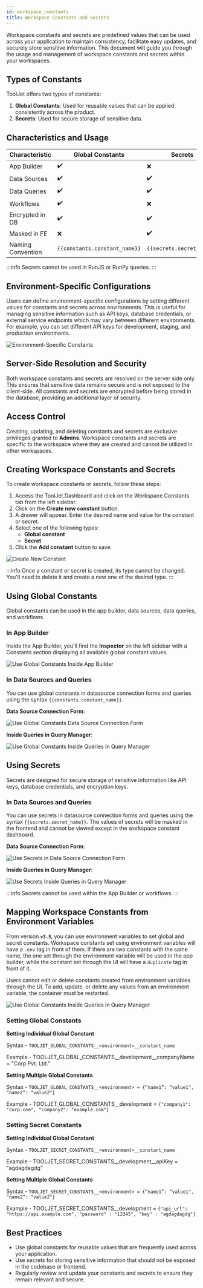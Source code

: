 ```yaml
---
id: workspace_constants
title: Workspace Constants and Secrets
---
```


Workspace constants and secrets are predefined values that can be used across your application to maintain consistency, facilitate easy updates, and securely store sensitive information. This document will guide you through the usage and management of workspace constants and secrets within your workspaces.

<div style={{paddingTop:'24px', paddingBottom:'24px'}}>

## Types of Constants

ToolJet offers two types of constants:

1. **Global Constants**: Used for reusable values that can be applied consistently across the product.
2. **Secrets**: Used for secure storage of sensitive data.

</div>

<div style={{paddingBottom:'24px'}}>

## Characteristics and Usage

| Characteristic | Global Constants | Secrets |
|----------------|-------------------|---------|
| App Builder    | ✔️                | ❌       |
| Data Sources   | ✔️                | ✔️       |
| Data Queries   | ✔️                | ✔️       |
| Workflows      | ✔️                | ❌       |
| Encrypted in DB| ✔️                | ✔️       |
| Masked in FE   | ❌                | ✔️       |
| Naming Convention | `{{constants.constant_name}}` | `{{secrets.secret_name}}` |

</div>
:::info
Secrets cannot be used in RunJS or RunPy queries.
:::


<div style={{paddingTop:'24px', paddingBottom:'24px'}}>

## Environment-Specific Configurations

Users can define environment-specific configurations by setting different values for constants and secrets across environments. This is useful for managing sensitive information such as API keys, database credentials, or external service endpoints which may vary between different environments. For example, you can set different API keys for development, staging, and production environments.
</div>

<div style={{textAlign: 'center'}}>
<img style={{ border:'0', marginBottom:'15px', borderRadius:'5px', boxShadow: '0px 1px 3px rgba(0, 0, 0, 0.2)' }} className="screenshot-full" src="/img/workspace-const/env-specific-const.png" alt="Environment-Specific Constants"/>
</div>

<div style={{paddingTop:'24px'}}>

## Server-Side Resolution and Security

Both workspace constants and secrets are resolved on the server side only. This ensures that sensitive data remains secure and is not exposed to the client-side. All constants and secrets are encrypted before being stored in the database, providing an additional layer of security.

</div>

<div style={{paddingTop:'24px'}}>

## Access Control

Creating, updating, and deleting constants and secrets are exclusive privileges granted to **Admins**. Workspace constants and secrets are specific to the workspace where they are created and cannot be utilized in other workspaces.

</div>

<div style={{paddingTop:'24px', paddingBottom:'24px'}}>

## Creating Workspace Constants and Secrets

To create workspace constants or secrets, follow these steps:

1. Access the ToolJet Dashboard and click on the Workspace Constants tab from the left sidebar.
3. Click on the **Create new constant** button.
4. A drawer will appear. Enter the desired name and value for the constant or secret.
5. Select one of the following types:
    - **Global constant**
    - **Secret**
6. Click the **Add constant** button to save.

<div style={{textAlign: 'center'}}>
<img style={{ border:'0', marginBottom:'15px', borderRadius:'5px', boxShadow: '0px 1px 3px rgba(0, 0, 0, 0.2)' }} className="screenshot-full" src="/img/workspace-const/create-new.png" alt="Create New Constant"/>
</div>

:::info
Once a constant or secret is created, its type cannot be changed. You'll need to delete it and create a new one of the desired type.
:::

</div>

<div style={{paddingBottom:'24px'}}>

## Using Global Constants

Global constants can be used in the app builder, data sources, data queries, and workflows.

### In App Builder

Inside the App Builder, you'll find the **Inspector** on the left sidebar with a Constants section displaying all available global constant values.

<div style={{textAlign: 'center'}}>
<img style={{ border:'0', marginBottom:'15px', borderRadius:'5px', boxShadow: '0px 1px 3px rgba(0, 0, 0, 0.2)' }} className="screenshot-full" src="/img/workspace-const/global-constants-app-builder.png" alt="Use Global Constants Inside App Builder"/>
</div>

### In Data Sources and Queries

You can use global constants in datasource connection forms and queries using the syntax `{{constants.constant_name}}`.

**Data Source Connection Form**:

<div style={{textAlign: 'center'}}>
<img style={{ border:'0', marginBottom:'15px', borderRadius:'5px', boxShadow: '0px 1px 3px rgba(0, 0, 0, 0.2)' }} className="screenshot-full" src="/img/workspace-const/golbal-constants-data-source-connection.png" alt="Use Global Constants Data Source Connection Form"/>
</div>

**Inside Queries in Query Manager**:

<div style={{textAlign: 'center'}}>
<img style={{ border:'0', marginBottom:'15px', borderRadius:'5px', boxShadow: '0px 1px 3px rgba(0, 0, 0, 0.2)' }} className="screenshot-full" src="/img/workspace-const/global-constants-queries.png" alt="Use Global Constants Inside Queries in Query Manager"/>
</div>

</div>

<div style={{paddingTop:'24px', paddingBottom:'24px'}}>

## Using Secrets

Secrets are designed for secure storage of sensitive information like API keys, database credentials, and encryption keys.

### In Data Sources and Queries

You can use secrets in datasource connection forms and queries using the syntax `{{secrets.secret_name}}`. The values of secrets will be masked in the frontend and cannot be viewed except in the workspace constant dashboard.

**Data Source Connection Form**:

<div style={{textAlign: 'center'}}>
<img style={{ border:'0', marginBottom:'15px', borderRadius:'5px', boxShadow: '0px 1px 3px rgba(0, 0, 0, 0.2)' }} className="screenshot-full" src="/img/workspace-const/secrets-data-source-connection.png" alt="Use Secrets in Data Source Connection Form"/>
</div>

**Inside Queries in Query Manager**:

<div style={{textAlign: 'center'}}>
<img style={{ border:'0', marginBottom:'15px', borderRadius:'5px', boxShadow: '0px 1px 3px rgba(0, 0, 0, 0.2)' }} className="screenshot-full" src="/img/workspace-const/secrets-queries.png" alt="Use Secrets Inside Queries in Query Manager"/>
</div>


:::info
Secrets cannot be used within the App Builder or workflows.
:::

</div>

## Mapping Workspace Constants from Environment Variables

From version **`v3.5`**, you can use environment variables to set global and secret constants. Workspace constants set using environment variables will have a `.env` tag in front of them. If there are two constants with the same name, the one set through the environment variable will be used in the app builder, while the constant set through the UI will have a `duplicate` tag in front of it.

Users cannot edit or delete constants created from environment variables through the UI. To add, update, or delete any values from an environment variable, the container must be restarted.

<img className="screenshot-full" src="/img/workspace-const/global-constants-queries.png" alt="Use Global Constants Inside Queries in Query Manager"/>

### Setting Global Constants

**Setting Individual Global Constant**

Syntax - `TOOLJET_GLOBAL_CONSTANTS__<environment>__constant_name`

Example - TOOLJET_GLOBAL_CONSTANTS__development__companyName = "Corp Pvt. Ltd."

**Setting Multiple Global Constants**

Syntax - `TOOLJET_GLOBAL_CONSTANTS__<environment> = {“name1”: “value1", “name2”: “value2"}`

Example - TOOLJET_GLOBAL_CONSTANTS__development = `{"company1": "corp.com", "company2": "example.com"}`


### Setting Secret Constants

**Setting Individual Global Constant**

Syntax - `TOOLJET_SECRET_CONSTANTS__<environment>__constant_name`

Example - TOOLJET_SECRET_CONSTANTS__development__apiKey = "agdagdagdg"

**Setting Multiple Global Constants**

Syntax - `TOOLJET_SECRET_CONSTANTS__<environment> = {“name1”: “value1", “name2”: “value2"}`

Example - TOOLJET_SECRET_CONSTANTS__development = `{"api_url": "https://api.example.com", "password" : "12345", "key" : "agdagdagdg"}`

<div style={{paddingBottom:'24px'}}>

## Best Practices

- Use global constants for reusable values that are frequently used across your application.
- Use secrets for storing sensitive information that should not be exposed in the codebase or frontend.
- Regularly review and update your constants and secrets to ensure they remain relevant and secure.

</div>
